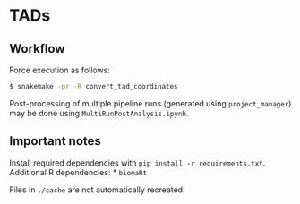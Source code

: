 # TADs

## Workflow

Force execution as follows:
```bash
$ snakemake -pr -R convert_tad_coordinates
```

Post-processing of multiple pipeline runs (generated using `project_manager`) may be done using `MultiRunPostAnalysis.ipynb`.


## Important notes

Install required dependencies with `pip install -r requirements.txt`.
Additional R dependencies:
    * `biomaRt`

Files in `./cache` are not automatically recreated.
